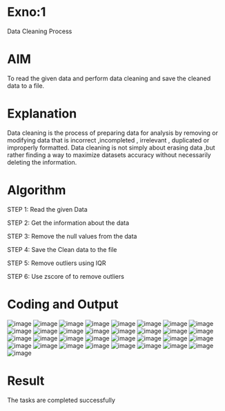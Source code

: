 # Exno:1

Data Cleaning Process


# AIM

To read the given data and perform data cleaning and save the cleaned data to a file.


# Explanation

Data cleaning is the process of preparing data for analysis by removing or modifying data that is incorrect ,incompleted , irrelevant , duplicated or improperly formatted. Data cleaning is not simply about erasing data ,but rather finding a way to maximize datasets accuracy without necessarily deleting the information.


# Algorithm

STEP 1: Read the given Data

STEP 2: Get the information about the data

STEP 3: Remove the null values from the data

STEP 4: Save the Clean data to the file

STEP 5: Remove outliers using IQR

STEP 6: Use zscore of to remove outliers


# Coding and Output

![image](https://github.com/user-attachments/assets/1c508ac5-03c6-4d9e-a3f2-74a6c88d21bc)
![image](https://github.com/user-attachments/assets/c176a96d-6b76-48c0-91eb-492a317ef7ae)
![image](https://github.com/user-attachments/assets/e70e4286-b276-433d-9990-48ae1987c5b3)
![image](https://github.com/user-attachments/assets/fbf03d73-1ec6-42e3-80c1-d19bc55eacf1)
![image](https://github.com/user-attachments/assets/dfa95e1e-f356-4a93-8f06-a953e74a995b)
![image](https://github.com/user-attachments/assets/9ed43fbc-9fbd-4bc8-9763-72cb1a62915c)
![image](https://github.com/user-attachments/assets/b8e3fdee-ff9c-4b48-ad0f-533c161942fb)
![image](https://github.com/user-attachments/assets/4bed7a47-7884-4bac-8426-651b9bd5ee0c)
![image](https://github.com/user-attachments/assets/d4f0cb18-33d2-46df-b8be-fc66981e8863)
![image](https://github.com/user-attachments/assets/4d0356bd-675f-4595-9110-06f2517ac4e1)
![image](https://github.com/user-attachments/assets/15539e51-d8d6-45ce-85d4-f7c111d6d125)
![image](https://github.com/user-attachments/assets/238d8b4a-08a5-4ad3-a954-dd7838d804d9)
![image](https://github.com/user-attachments/assets/e52a3323-3b0f-4c51-b077-17159a52637b)
![image](https://github.com/user-attachments/assets/0365e62d-c037-42e4-ab16-1637ff0d6750)
![image](https://github.com/user-attachments/assets/69dd9062-01a3-4680-947c-56fc743e62d9)
![image](https://github.com/user-attachments/assets/28874f0e-c8b2-4663-8f46-742dde59a114)
![image](https://github.com/user-attachments/assets/f71f35e6-e8f8-4296-bc82-256eda5be17f)
![image](https://github.com/user-attachments/assets/9736d28b-6742-406c-84cb-1be13c54dab1)
![image](https://github.com/user-attachments/assets/f35dd437-1ceb-45dd-beba-7f86d012dc18)
![image](https://github.com/user-attachments/assets/485c032f-1550-4e73-8cf5-4a0abd123529)
![image](https://github.com/user-attachments/assets/820726bc-f25c-4739-a3b7-e14e1b911127)
![image](https://github.com/user-attachments/assets/e8375637-85ba-443f-a0de-10d50c18b9f7)
![image](https://github.com/user-attachments/assets/eed17814-d56c-4699-af18-34f9f9fe23c5)
![image](https://github.com/user-attachments/assets/a061ce4c-826a-4a32-9ff6-0d6e598ddda4)
![image](https://github.com/user-attachments/assets/ba1aad80-09d7-4f75-bc88-8a806ab54f63)
![image](https://github.com/user-attachments/assets/5d91eab4-e668-41c0-a69c-edbb62848832)
![image](https://github.com/user-attachments/assets/2dab1058-4fd5-4f3f-bc60-7bf19df5df43)
![image](https://github.com/user-attachments/assets/75aae64f-3098-495b-bc9d-cfd1ab477bb4)
![image](https://github.com/user-attachments/assets/6c5866c7-d67a-47e6-a985-0c7e8c23a79e)
![image](https://github.com/user-attachments/assets/d331c918-bf5f-4a57-a267-55831aeffb6c)
![image](https://github.com/user-attachments/assets/f72f7ebc-b58b-4706-ba82-c458f1366904)
![image](https://github.com/user-attachments/assets/e832e90b-6326-49b6-a27b-33510fe794af)
![image](https://github.com/user-attachments/assets/51854427-2143-4e93-b084-521e82e7e8cc)




# Result

The tasks are completed successfully 
